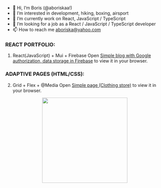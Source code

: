 - 👋 Hi, I’m Boris (@aboriskaa!)
- 👀 I’m interested in development, hiking, boxing, airsport
- 🌱 I’m currently work on React, JavaScript / TypeScript 
- 💞️ I’m looking for a job as a React / JavaScript / TypeScript developer
- 📫 How to reach me aboriska@yahoo.com



### REACT PORTFOLIO:
1. React(JavaScript) + Mui + Firebase 
Open [Simple blog with Google authorization, data storage in Firebase](https://blogapp-850b9.web.app/) to view it in your browser.

### ADAPTIVE PAGES (HTML/CSS):
2. Grid + Flex + @Media 
Open [Simple page (Clothing store)]([https://blogapp-850b9.web.app/](https://aboriskaa.github.io/gb_professional_html_css_coding/)) to view it in your browser.


<div id="header" align="center">
  <img src="https://www.zeluslugi.ru/upload/news/news20190426-2.gif" width="270px"/>
</div>
<!---
aboriskaa/aboriskaa is a ✨ special ✨ repository because its `README.md` (this file) appears on your GitHub profile.
You can click the Preview link to take a look at your changes.
--->
